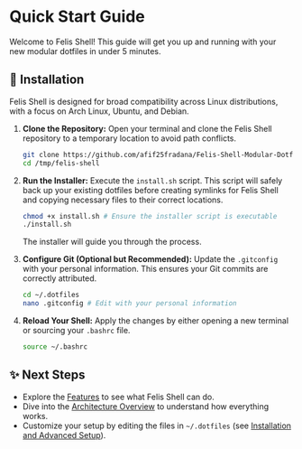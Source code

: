 # Quick Start Guide

Welcome to Felis Shell! This guide will get you up and running with your new modular dotfiles in under 5 minutes.

## 🚀 Installation

Felis Shell is designed for broad compatibility across Linux distributions, with a focus on Arch Linux, Ubuntu, and Debian.

1.  **Clone the Repository:**
    Open your terminal and clone the Felis Shell repository to a temporary location to avoid path conflicts.

    ```bash
    git clone https://github.com/afif25fradana/Felis-Shell-Modular-Dotfile.git /tmp/felis-shell
    cd /tmp/felis-shell
    ```

2.  **Run the Installer:**
    Execute the `install.sh` script. This script will safely back up your existing dotfiles before creating symlinks for Felis Shell and copying necessary files to their correct locations.

    ```bash
    chmod +x install.sh # Ensure the installer script is executable
    ./install.sh
    ```

    The installer will guide you through the process.

3.  **Configure Git (Optional but Recommended):**
    Update the `.gitconfig` with your personal information. This ensures your Git commits are correctly attributed.

    ```bash
    cd ~/.dotfiles
    nano .gitconfig # Edit with your personal information
    ```

4.  **Reload Your Shell:**
    Apply the changes by either opening a new terminal or sourcing your `.bashrc` file.

    ```bash
    source ~/.bashrc
    ```

## ✨ Next Steps

*   Explore the [Features](../README.md#features) to see what Felis Shell can do.
*   Dive into the [Architecture Overview](architecture.md) to understand how everything works.
*   Customize your setup by editing the files in `~/.dotfiles` (see [Installation and Advanced Setup](installation-and-setup.md)).
